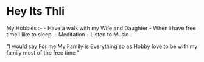 # Hey Its Thli

My Hobbies :-
     - Have a walk with my Wife and Daughter
     - When i have free time i like to sleep.
     - Meditation
     - Listen to Music

  "I would say For me My Family is Everything so as Hobby love to be with my family most of the free time "
     